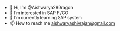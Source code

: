 - 👋 Hi, I’m @Aishwarya28Dragon
- 👀 I’m interested in SAP FI/CO
- 🌱 I’m currently learning SAP system
- 📫 How to reach me aishwaryashivrajan@gmail.com

<!---
Aishwarya28Dragon/Aishwarya28Dragon is a ✨ special ✨ repository because its `README.md` (this file) appears on your GitHub profile.
You can click the Preview link to take a look at your changes.
--->
